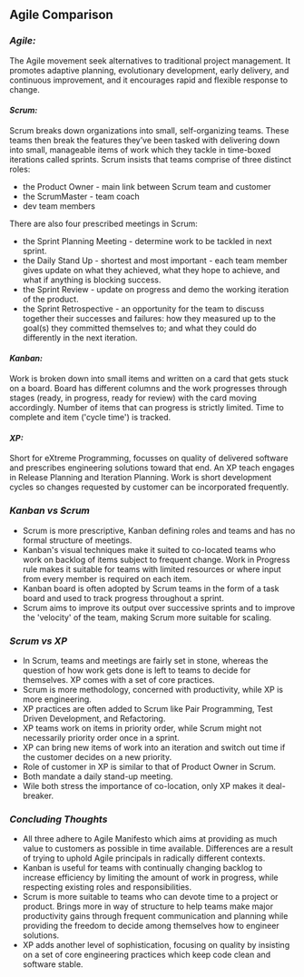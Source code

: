 ## Agile Comparison

### *Agile:*
The Agile movement seek alternatives to traditional project management. It promotes adaptive planning, evolutionary development, early delivery, and continuous improvement, and it encourages rapid and flexible response to change.

#### _Scrum:_
Scrum breaks down organizations into small, self-organizing teams. These teams then break the features they’ve been tasked with delivering down into small, manageable items of work which they tackle in time-boxed iterations called sprints. Scrum insists that teams comprise of three distinct roles:
* the Product Owner - main link between Scrum team and customer
* the ScrumMaster - team coach
* dev team members

There are also four prescribed meetings in Scrum:
* the Sprint Planning Meeting - determine work to be tackled in next sprint.
* the Daily Stand Up - shortest and most important - each team member gives update on what they achieved, what they hope to achieve, and what if anything is blocking success.
* the Sprint Review - update on progress and demo the working iteration of the product.
* the Sprint Retrospective - an opportunity for the team to discuss together their successes and failures: how they measured up to the goal(s) they committed themselves to; and what they could do differently in the next iteration.

#### _Kanban:_
Work is broken down into small items and written on a card that gets stuck on a board. Board has different columns and the work progresses through stages (ready, in progress, ready for review) with the card moving accordingly. Number of items that can progress is strictly limited. Time to complete and item ('cycle time') is tracked.

#### _XP:_
Short for eXtreme Programming, focusses on quality of delivered software and prescribes engineering solutions toward that end. An XP teach engages in Release Planning and Iteration Planning. Work is short development cycles so changes requested by customer can be incorporated frequently.

### *Kanban vs Scrum*
- Scrum is more prescriptive, Kanban defining roles and teams and has no formal structure of meetings.
- Kanban's visual techniques make it suited to co-located teams who work on backlog of items subject to frequent change. Work in Progress rule makes it suitable for teams with limited resources or where input from every member is required on each item.
- Kanban board is often adopted by Scrum teams in the form of a task board and used to track progress throughout a sprint.
- Scrum aims to improve its output over successive sprints and to improve the 'velocity' of the team, making Scrum more suitable for scaling.

### *Scrum vs XP*
- In Scrum, teams and meetings are fairly set in stone, whereas the question of how work gets done is left to teams to decide for themselves. XP comes with a set of core practices.
- Scrum is more methodology, concerned with productivity, while XP is more engineering.
- XP practices are often added to Scrum like Pair Programming, Test Driven Development, and Refactoring.
- XP teams work on items in priority order, while Scrum might not necessarily priority order once in a sprint.
- XP can bring new items of work into an iteration and switch out time if the customer decides on a new priority.
- Role of customer in XP is similar to that of Product Owner in Scrum.
- Both mandate a daily stand-up meeting.
- Wile both stress the importance of co-location, only XP makes it deal-breaker.

### *Concluding Thoughts*
- All three adhere to Agile Manifesto which aims at providing as much value to customers as possible in time available. Differences are a result of trying to uphold Agile principals in radically different contexts.
- Kanban is useful for teams with continually changing backlog to increase efficiency by limiting the amount of work in progress, while respecting existing roles and responsibilities.
- Scrum is more suitable to teams who can devote time to a project or product. Brings more in way of structure to help teams make major productivity gains through frequent communication and planning while providing the freedom to decide among themselves how to engineer solutions. 
- XP adds another level of sophistication, focusing on quality by insisting on a set of core engineering practices which keep code clean and software stable.
